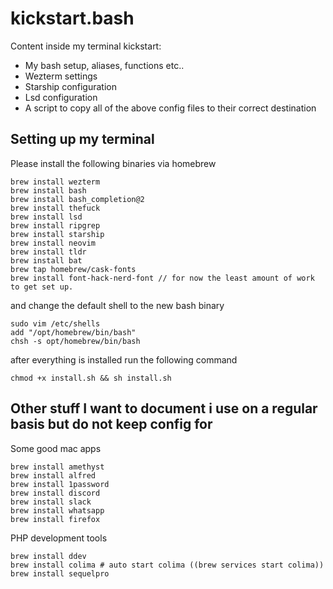kickstart.bash
==============

Content inside my terminal kickstart:

* My bash setup, aliases, functions etc..
* Wezterm settings
* Starship configuration
* Lsd configuration
* A script to copy all of the above config files to their correct destination

## Setting up my terminal

Please install the following binaries via homebrew

```
brew install wezterm
brew install bash
brew install bash_completion@2
brew install thefuck
brew install lsd
brew install ripgrep
brew install starship
brew install neovim
brew install tldr
brew install bat
brew tap homebrew/cask-fonts
brew install font-hack-nerd-font // for now the least amount of work to get set up. 
```

and change the default shell to the new bash binary

```
sudo vim /etc/shells
add "/opt/homebrew/bin/bash"
chsh -s opt/homebrew/bin/bash
```

after everything is installed run the following command

``` chmod +x install.sh && sh install.sh ```

## Other stuff I want to document i use on a regular basis but do not keep config for 

Some good mac apps

```
brew install amethyst
brew install alfred
brew install 1password
brew install discord
brew install slack
brew install whatsapp
brew install firefox
```

PHP development tools

```
brew install ddev
brew install colima # auto start colima ((brew services start colima))
brew install sequelpro
```
